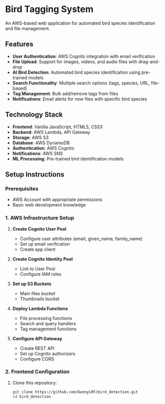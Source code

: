 # Bird Tagging System

An AWS-based web application for automated bird species identification and file management.

## Features

- **User Authentication**: AWS Cognito integration with email verification
- **File Upload**: Support for images, videos, and audio files with drag-and-drop
- **AI Bird Detection**: Automated bird species identification using pre-trained models
- **Search Functionality**: Multiple search options (tags, species, URL, file-based)
- **Tag Management**: Bulk add/remove tags from files
- **Notifications**: Email alerts for new files with specific bird species

## Technology Stack

- **Frontend**: Vanilla JavaScript, HTML5, CSS3
- **Backend**: AWS Lambda, API Gateway
- **Storage**: AWS S3
- **Database**: AWS DynamoDB
- **Authentication**: AWS Cognito
- **Notifications**: AWS SNS
- **ML Processing**: Pre-trained bird identification models

## Setup Instructions

### Prerequisites

- AWS Account with appropriate permissions
- Basic web development knowledge

### 1. AWS Infrastructure Setup

1. **Create Cognito User Pool**
   - Configure user attributes (email, given_name, family_name)
   - Set up email verification
   - Create app client

2. **Create Cognito Identity Pool**
   - Link to User Pool
   - Configure IAM roles

3. **Set up S3 Buckets**
   - Main files bucket
   - Thumbnails bucket

4. **Deploy Lambda Functions**
   - File processing functions
   - Search and query handlers
   - Tag management functions

5. **Configure API Gateway**
   - Create REST API
   - Set up Cognito authorizers
   - Configure CORS

### 2. Frontend Configuration

1. Clone this repository:
   ```bash
   git clone https://github.com/DannyLRF/bird_detection.git
   cd bird_detection
